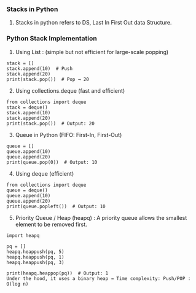 ### Stacks in Python
1. Stacks in python refers to DS, Last In First Out data Structure.

### Python Stack Implementation
1. Using List : (simple but not efficient for large-scale popping)

```commandline
stack = []
stack.append(10)  # Push
stack.append(20)
print(stack.pop())  # Pop → 20
```
2. Using collections.deque (fast and efficient)
```commandline
from collections import deque
stack = deque()
stack.append(10)
stack.append(20)
print(stack.pop())  # Output: 20
```
3. Queue in Python (FIFO: First-In, First-Out)
```commandline
queue = []
queue.append(10)
queue.append(20)
print(queue.pop(0))  # Output: 10
```
4. Using deque (efficient)
```commandline
from collections import deque
queue = deque()
queue.append(10)
queue.append(20)
print(queue.popleft())  # Output: 10
```
5. Priority Queue / Heap (heapq) : A priority queue allows the smallest element to be removed first.
```commandline
import heapq

pq = []
heapq.heappush(pq, 5)
heapq.heappush(pq, 1)
heapq.heappush(pq, 3)

print(heapq.heappop(pq))  # Output: 1
Under the hood, it uses a binary heap → Time complexity: Push/POP : O(log n)
```
